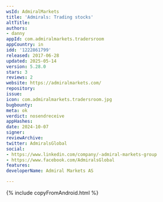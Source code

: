```yaml
---
wsId: AdmiralMarkets
title: 'Admirals: Trading stocks'
altTitle: 
authors:
- danny
appId: com.admiralmarkets.tradersroom
appCountry: in
idd: '1222861799'
released: 2017-06-28
updated: 2025-05-14
version: 5.28.0
stars: 3
reviews: 2
website: https://admiralmarkets.com/
repository: 
issue: 
icon: com.admiralmarkets.tradersroom.jpg
bugbounty: 
meta: ok
verdict: nosendreceive
appHashes: 
date: 2024-10-07
signer: 
reviewArchive: 
twitter: AdmiralsGlobal
social:
- https://www.linkedin.com/company/-admiral-markets-group
- https://www.facebook.com/AdmiralsGlobal
features: 
developerName: Admiral Markets AS

---
```


{% include copyFromAndroid.html %}

